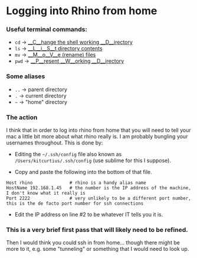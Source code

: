 # Logging into Rhino from home

### Useful terminal commands:
- `cd` -> [__C__hange the shell working __D__irectory](http://linuxcommand.org/lc3_man_pages/cdh.html)
- `ls` -> [__L__i__S__t directory contents](http://linux.die.net/man/1/ls)
- `mv` -> [__M__o__V__e (rename) files](http://linux.die.net/man/1/mv)
- `pwd` -> [__P__resent __W__orking __D__irectory](http://linux.die.net/man/1/pwd)

### Some aliases
- `..` -> parent directory
- `.` -> current directory
- `~` -> "home" directory

### The action

I think that in order to log into rhino from home that you will need to tell your mac a little bit more about what rhino really is. I am probably bungling your usernames throughout. This is done by:

- Editing the `~/.ssh/config` file also known as `/Users/kitcurtius/.ssh/config` (use sublime for this I suppose).

- Copy and paste the following into the bottom of that file. 

```
Host rhino              # rhino is a handy alias name 
HostName 192.168.1.45   # the number is the IP address of the machine, I don't know what it really is  
Port 2222               # very unlikely to be a different port number, this is the de facto port number for ssh connections 
```

- Edit the IP address on line #2 to be whatever IT tells you it is.

### This is a very brief first pass that will likely need to be refined.
Then I would think you could ssh in from home... though there might be more to it, e.g. some "tunneling" or something that I would need to look up.